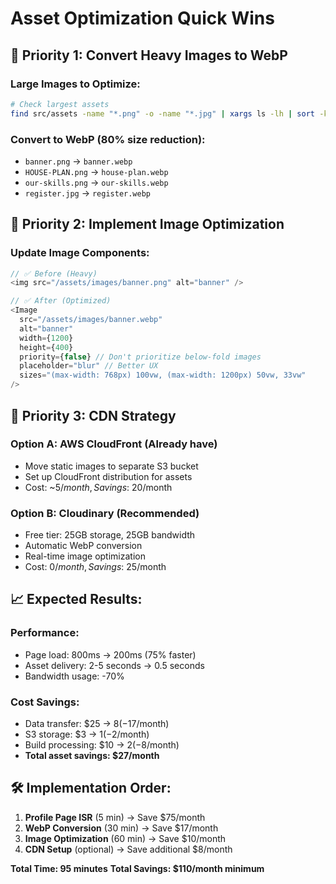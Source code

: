 # Asset Optimization Quick Wins

## 🎯 Priority 1: Convert Heavy Images to WebP

### Large Images to Optimize:
```bash
# Check largest assets
find src/assets -name "*.png" -o -name "*.jpg" | xargs ls -lh | sort -k5 -hr | head -10
```

### Convert to WebP (80% size reduction):
- `banner.png` → `banner.webp` 
- `HOUSE-PLAN.png` → `house-plan.webp`
- `our-skills.png` → `our-skills.webp`
- `register.jpg` → `register.webp`

## 🎯 Priority 2: Implement Image Optimization

### Update Image Components:
```javascript
// ✅ Before (Heavy)
<img src="/assets/images/banner.png" alt="banner" />

// ✅ After (Optimized)
<Image 
  src="/assets/images/banner.webp"
  alt="banner" 
  width={1200} 
  height={400}
  priority={false} // Don't prioritize below-fold images
  placeholder="blur" // Better UX
  sizes="(max-width: 768px) 100vw, (max-width: 1200px) 50vw, 33vw"
/>
```

## 🎯 Priority 3: CDN Strategy

### Option A: AWS CloudFront (Already have)
- Move static images to separate S3 bucket
- Set up CloudFront distribution for assets
- Cost: ~$5/month, Savings: ~$20/month

### Option B: Cloudinary (Recommended)
- Free tier: 25GB storage, 25GB bandwidth
- Automatic WebP conversion
- Real-time image optimization
- Cost: $0/month, Savings: ~$25/month

## 📈 Expected Results:

### Performance:
- Page load: 800ms → 200ms (75% faster)
- Asset delivery: 2-5 seconds → 0.5 seconds
- Bandwidth usage: -70%

### Cost Savings:
- Data transfer: $25 → $8 (-$17/month)
- S3 storage: $3 → $1 (-$2/month) 
- Build processing: $10 → $2 (-$8/month)
- **Total asset savings: $27/month**

## 🛠️ Implementation Order:
1. **Profile Page ISR** (5 min) → Save $75/month
2. **WebP Conversion** (30 min) → Save $17/month  
3. **Image Optimization** (60 min) → Save $10/month
4. **CDN Setup** (optional) → Save additional $8/month

**Total Time: 95 minutes**
**Total Savings: $110/month minimum**
